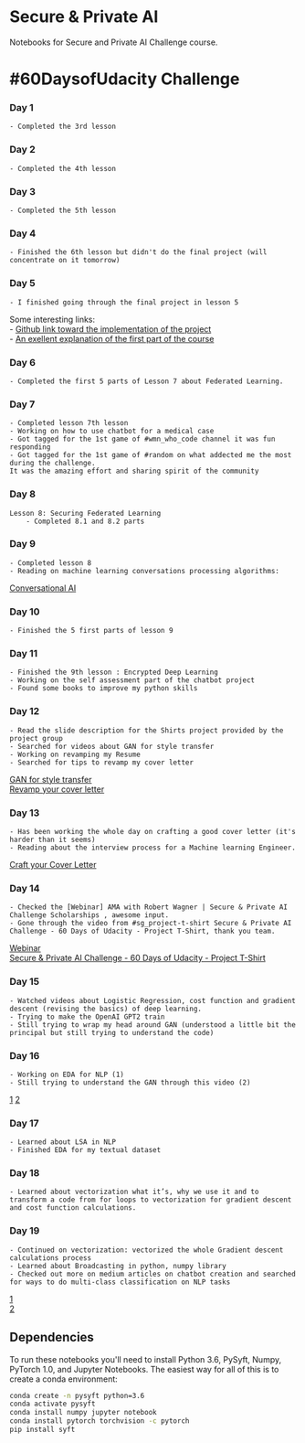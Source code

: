 # Secure & Private AI

Notebooks for Secure and Private AI Challenge course.

# #60DaysofUdacity Challenge
### Day 1
    - Completed the 3rd lesson
### Day 2
    - Completed the 4th lesson
### Day 3
    - Completed the 5th lesson
### Day 4
    - Finished the 6th lesson but didn't do the final project (will concentrate on it tomorrow)
### Day 5
    - I finished going through the final project in lesson 5
    
Some interesting links:  
    - [Github link toward the implementation of the project](https://github.com/dimun/pate_torch/blob/master/PATE.ipynb)  
    - [An exellent explanation of the first part of the course](https://towardsdatascience.com/understanding-differential-privacy-85ce191e198a?sk=3f301aff515ee13e485908881ddb22b6)
### Day 6
    - Completed the first 5 parts of Lesson 7 about Federated Learning.
### Day 7
    - Completed lesson 7th lesson
    - Working on how to use chatbot for a medical case
    - Got tagged for the 1st game of #wmn_who_code channel it was fun responding
    - Got tagged for the 1st game of #random on what addected me the most during the challenge. 
    It was the amazing effort and sharing spirit of the community
### Day 8
    Lesson 8: Securing Federated Learning
        - Completed 8.1 and 8.2 parts
### Day 9
    - Completed lesson 8
    - Reading on machine learning conversations processing algorithms: 
   [Conversational AI](https://towardsdatascience.com/conversational-ai-design-build-a-contextual-ai-assistant-61c73780d10)
### Day 10
    - Finished the 5 first parts of lesson 9
### Day 11
    - Finished the 9th lesson : Encrypted Deep Learning
    - Working on the self assessment part of the chatbot project
    - Found some books to improve my python skills
### Day 12
    - Read the slide description for the Shirts project provided by the project group
    - Searched for videos about GAN for style transfer
    - Working on revamping my Resume 
    - Searched for tips to revamp my cover letter
[GAN for style transfer](https://www.youtube.com/watch?v=MgdAe-T8obE)  
[Revamp your cover letter](https://resumegenius.com/how-to-write-a-cover-letter)
### Day 13
    - Has been working the whole day on crafting a good cover letter (it's harder than it seems) 
    - Reading about the interview process for a Machine learning Engineer.
[Craft your Cover Letter](https://www.udacity.com/course/craft-your-cover-letter--ud244)
### Day 14
    - Checked the [Webinar] AMA with Robert Wagner | Secure & Private AI Challenge Scholarships , awesome input.
    - Gone through the video from #sg_project-t-shirt Secure & Private AI Challenge - 60 Days of Udacity - Project T-Shirt, thank you team.
[Webinar](https://www.youtube.com/watch?v=9D_jxOMZmRI)  
[Secure & Private AI Challenge - 60 Days of Udacity - Project T-Shirt](https://www.youtube.com/watch?v=8_vhbNpyIk4&feature=youtu.be&fbclid=IwAR3yvjZkKd_DzAEsz3kehNmmYQh8zAledHk0AbG_aJX8vtRmF-C58j-Upho)
### Day 15
    - Watched videos about Logistic Regression, cost function and gradient descent (revising the basics) of deep learning.
    - Trying to make the OpenAI GPT2 train
    - Still trying to wrap my head around GAN (understood a little bit the principal but still trying to understand the code)
### Day 16
    - Working on EDA for NLP (1)
    - Still trying to understand the GAN through this video (2) 
[1](https://towardsdatascience.com/a-complete-exploratory-data-analysis-and-visualization-for-text-data-29fb1b96fb6a)
[2](https://www.youtube.com/watch?v=MgdAe-T8obE)
### Day 17
    - Learned about LSA in NLP
    - Finished EDA for my textual dataset 
### Day 18
    - Learned about vectorization what it’s, why we use it and to transform a code from for loops to vectorization for gradient descent and cost function calculations.
### Day 19
    - Continued on vectorization: vectorized the whole Gradient descent calculations process
    - Learned about Broadcasting in python, numpy library
    - Checked out more on medium articles on chatbot creation and searched for ways to do multi-class classification on NLP tasks
[1](https://towardsdatascience.com/multi-class-text-classification-with-lstm-1590bee1bd17)  
[2](https://towardsdatascience.com/multi-class-text-classification-model-comparison-and-selection-5eb066197568)

## Dependencies

To run these notebooks you'll need to install Python 3.6, PySyft, Numpy, PyTorch 1.0, and Jupyter Notebooks. The easiest way for all of this is to create a conda environment:

```bash
conda create -n pysyft python=3.6
conda activate pysyft
conda install numpy jupyter notebook
conda install pytorch torchvision -c pytorch
pip install syft
```
